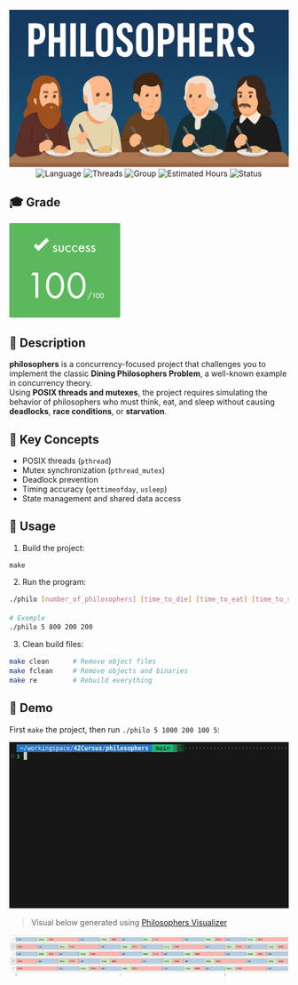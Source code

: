 <div align="center">

![Banner](assets/banner.png)  
![Language](https://img.shields.io/badge/Language-C-000000?style=flat&logo=c)
![Threads](https://img.shields.io/badge/Threads-pthreads-blue)
![Group](https://img.shields.io/badge/Group-Solo-purple)
![Estimated Hours](https://img.shields.io/badge/Estimated%20Hours-70h-blue)
![Status](https://img.shields.io/badge/Status-Completed-brightgreen)

</div>

## 🎓 Grade
![Grade](assets/grade.png)

## 📘 Description

**philosophers** is a concurrency-focused project that challenges you to implement the classic **Dining Philosophers Problem**, a well-known example in concurrency theory.  
Using **POSIX threads and mutexes**, the project requires simulating the behavior of philosophers who must think, eat, and sleep without causing **deadlocks**, **race conditions**, or **starvation**.

## 🧠 Key Concepts

- POSIX threads (`pthread`)
- Mutex synchronization (`pthread_mutex`)
- Deadlock prevention
- Timing accuracy (`gettimeofday`, `usleep`)
- State management and shared data access

## 🚀 Usage

1. Build the project:
```
make
```

2. Run the program:
```bash
./philo [number_of_philosophers] [time_to_die] [time_to_eat] [time_to_sleep]

# Exemple
./philo 5 800 200 200
```

3. Clean build files:
```bash
make clean      # Remove object files  
make fclean     # Remove objects and binaries  
make re         # Rebuild everything
```

## 🎥 Demo

First `make` the project, then run `./philo 5 1000 200 100 5`:  

![Demo](assets/demo.gif)

> Visual below generated using [Philosophers Visualizer](https://nafuka11.github.io/philosophers-visualizer/)

![Demo-visualizer](assets/demo-visualizer.png)
